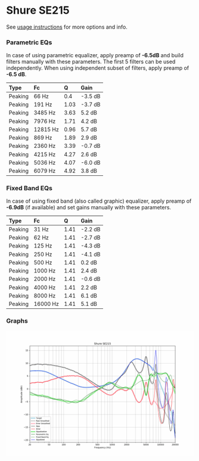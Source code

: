 # Shure SE215
See [usage instructions](https://github.com/jaakkopasanen/AutoEq#usage) for more options and info.

### Parametric EQs
In case of using parametric equalizer, apply preamp of **-6.5dB** and build filters manually
with these parameters. The first 5 filters can be used independently.
When using independent subset of filters, apply preamp of **-6.5 dB**.

| Type    | Fc       |    Q | Gain    |
|:--------|:---------|:-----|:--------|
| Peaking | 66 Hz    | 0.4  | -3.5 dB |
| Peaking | 191 Hz   | 1.03 | -3.7 dB |
| Peaking | 3485 Hz  | 3.63 | 5.2 dB  |
| Peaking | 7976 Hz  | 1.71 | 4.2 dB  |
| Peaking | 12815 Hz | 0.96 | 5.7 dB  |
| Peaking | 869 Hz   | 1.89 | 2.9 dB  |
| Peaking | 2360 Hz  | 3.39 | -0.7 dB |
| Peaking | 4215 Hz  | 4.27 | 2.6 dB  |
| Peaking | 5036 Hz  | 4.07 | -6.0 dB |
| Peaking | 6079 Hz  | 4.92 | 3.8 dB  |

### Fixed Band EQs
In case of using fixed band (also called graphic) equalizer, apply preamp of **-6.9dB**
(if available) and set gains manually with these parameters.

| Type    | Fc       |    Q | Gain    |
|:--------|:---------|:-----|:--------|
| Peaking | 31 Hz    | 1.41 | -2.2 dB |
| Peaking | 62 Hz    | 1.41 | -2.7 dB |
| Peaking | 125 Hz   | 1.41 | -4.3 dB |
| Peaking | 250 Hz   | 1.41 | -4.1 dB |
| Peaking | 500 Hz   | 1.41 | 0.2 dB  |
| Peaking | 1000 Hz  | 1.41 | 2.4 dB  |
| Peaking | 2000 Hz  | 1.41 | -0.6 dB |
| Peaking | 4000 Hz  | 1.41 | 2.2 dB  |
| Peaking | 8000 Hz  | 1.41 | 6.1 dB  |
| Peaking | 16000 Hz | 1.41 | 5.1 dB  |

### Graphs
![](./Shure%20SE215.png)
